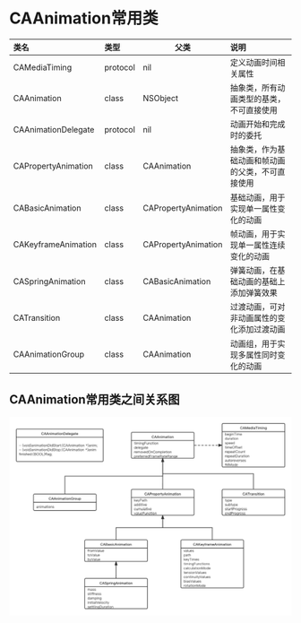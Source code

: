 # CAAnimation常用类

| 类名                  | 类型       | 父类                  | 说明                       |
|:------------------- |:-------- | ------------------- |:------------------------ |
| CAMediaTiming       | protocol | nil                 | 定义动画时间相关属性               |
| CAAnimation         | class    | NSObject            | 抽象类，所有动画类型的基类，不可直接使用     |
| CAAnimationDelegate | protocol | nil                 | 动画开始和完成时的委托              |
| CAPropertyAnimation | class    | CAAnimation         | 抽象类，作为基础动画和帧动画的父类，不可直接使用 |
| CABasicAnimation    | class    | CAPropertyAnimation | 基础动画，用于实现单一属性变化的动画       |
| CAKeyframeAnimation | class    | CAPropertyAnimation | 帧动画，用于实现单一属性连续变化的动画      |
| CASpringAnimation   | class    | CABasicAnimation    | 弹簧动画，在基础动画的基础上添加弹簧效果     |
| CATransition        | class    | CAAnimation         | 过渡动画，可对非动画属性的变化添加过渡动画    |
| CAAnimationGroup    | class    | CAAnimation         | 动画组，用于实现多属性同时变化的动画       |

## CAAnimation常用类之间关系图

<img src="./Resources/img0.png" title="" alt="CAAnimation类关系图" width="670">
